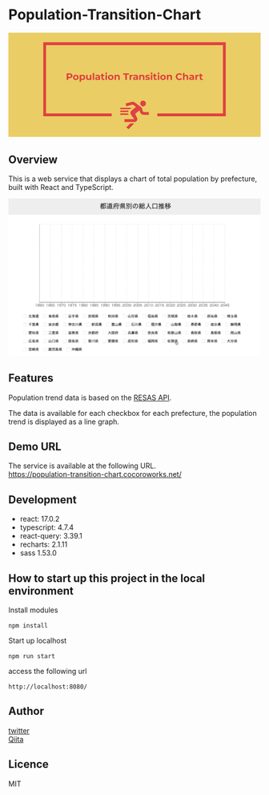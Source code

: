 # Population-Transition-Chart

![image](https://raw.githubusercontent.com/Naughty1029/Population-Transition-Chart/main/images/mainvisual.jpg)

## Overview
This is a web service that displays a chart of total population by prefecture, built with React and TypeScript.

![gif](https://raw.githubusercontent.com/Naughty1029/Population-Transition-Chart/main/images/explanation.gif)

## Features
Population trend data is based on the [RESAS API](https://opendata.resas-portal.go.jp/docs/api/v1/population/composition/perYear.html).

The data is available for each checkbox for each prefecture, the population trend is displayed as a line graph.

## Demo URL
The service is available at the following URL.  
https://population-transition-chart.cocoroworks.net/

## Development
- react: 17.0.2
- typescript: 4.7.4
- react-query: 3.39.1
- recharts: 2.1.11
- sass 1.53.0

## How to start up this project in the local environment

Install modules
```
npm install
```

Start up localhost
```
npm run start
```

access the following url

```
http://localhost:8080/
```

## Author
[twitter](https://twitter.com/masa_and_so_on)  
[Qiita](https://qiita.com/Naughty1029)

## Licence
MIT
